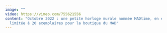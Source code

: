 ```yaml
---
image: ""
video: https://vimeo.com/755621556
content: "Octobre 2022 : une petite horloge murale nommée MADtime, en édition
  limitée à 20 exemplaires pour la boutique du MAD"
---
```


